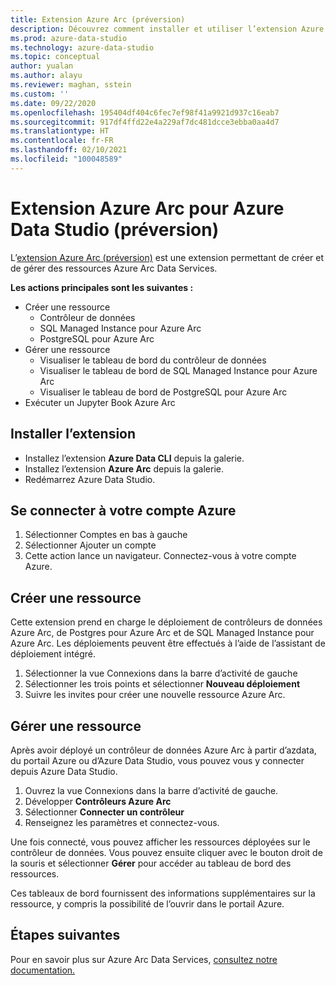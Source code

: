 ```yaml
---
title: Extension Azure Arc (préversion)
description: Découvrez comment installer et utiliser l’extension Azure Arc pour essayer Azure Arc Data Services.
ms.prod: azure-data-studio
ms.technology: azure-data-studio
ms.topic: conceptual
author: yualan
ms.author: alayu
ms.reviewer: maghan, sstein
ms.custom: ''
ms.date: 09/22/2020
ms.openlocfilehash: 195404df404c6fec7ef98f41a9921d937c16eab7
ms.sourcegitcommit: 917df4ffd22e4a229af7dc481dcce3ebba0aa4d7
ms.translationtype: HT
ms.contentlocale: fr-FR
ms.lasthandoff: 02/10/2021
ms.locfileid: "100048589"
---
```

# <a name="azure-arc-extension-for-azure-data-studio-preview"></a>Extension Azure Arc pour Azure Data Studio (préversion)

L’[extension Azure Arc (préversion)](/azure/azure-arc/data/) est une extension permettant de créer et de gérer des ressources Azure Arc Data Services.

**Les actions principales sont les suivantes :**
- Créer une ressource
    - Contrôleur de données
    - SQL Managed Instance pour Azure Arc
    - PostgreSQL pour Azure Arc
- Gérer une ressource
    - Visualiser le tableau de bord du contrôleur de données
    - Visualiser le tableau de bord de SQL Managed Instance pour Azure Arc
    - Visualiser le tableau de bord de PostgreSQL pour Azure Arc
- Exécuter un Jupyter Book Azure Arc

## <a name="install-the-extension"></a>Installer l’extension
- Installez l’extension **Azure Data CLI** depuis la galerie.
- Installez l’extension **Azure Arc** depuis la galerie.
- Redémarrez Azure Data Studio.

## <a name="sign-in-with-azure-account"></a>Se connecter à votre compte Azure
1. Sélectionner Comptes en bas à gauche
1. Sélectionner Ajouter un compte
1. Cette action lance un navigateur. Connectez-vous à votre compte Azure.

## <a name="create-a-resource"></a>Créer une ressource
Cette extension prend en charge le déploiement de contrôleurs de données Azure Arc, de Postgres pour Azure Arc et de SQL Managed Instance pour Azure Arc. Les déploiements peuvent être effectués à l’aide de l’assistant de déploiement intégré.

1. Sélectionner la vue Connexions dans la barre d’activité de gauche
1. Sélectionner les trois points et sélectionner **Nouveau déploiement**
1. Suivre les invites pour créer une nouvelle ressource Azure Arc.

## <a name="manage-a-resource"></a>Gérer une ressource
Après avoir déployé un contrôleur de données Azure Arc à partir d’azdata, du portail Azure ou d’Azure Data Studio, vous pouvez vous y connecter depuis Azure Data Studio.

1. Ouvrez la vue Connexions dans la barre d’activité de gauche.
1. Développer **Contrôleurs Azure Arc**
1. Sélectionner **Connecter un contrôleur**
1. Renseignez les paramètres et connectez-vous.

Une fois connecté, vous pouvez afficher les ressources déployées sur le contrôleur de données. Vous pouvez ensuite cliquer avec le bouton droit de la souris et sélectionner **Gérer** pour accéder au tableau de bord des ressources.  

Ces tableaux de bord fournissent des informations supplémentaires sur la ressource, y compris la possibilité de l’ouvrir dans le portail Azure.

## <a name="next-steps"></a>Étapes suivantes
Pour en savoir plus sur Azure Arc Data Services, [consultez notre documentation.](/azure/azure-arc/data/)